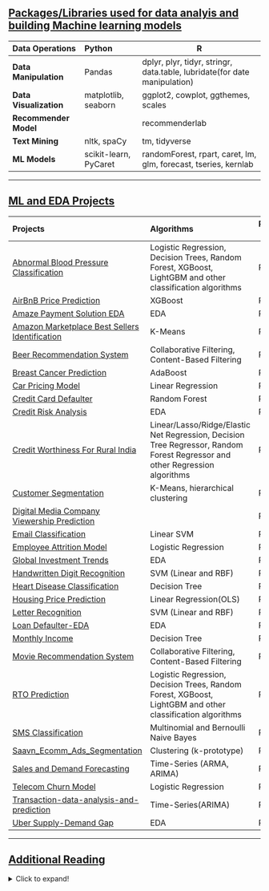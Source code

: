 ## <ins>Packages/Libraries used for data analyis and building Machine learning models<ins>

| Data Operations             | Python              | R                                                                         |
|:----------------------------|:------------------- |---------------------------------------------------------------------------|
| **Data Manipulation**       | Pandas              | dplyr, plyr, tidyr, stringr, data.table, lubridate(for date manipulation) |
| **Data Visualization**      | matplotlib, seaborn | ggplot2, cowplot, ggthemes, scales                                        |
| **Recommender Model**       |                     | recommenderlab                                                            |
| **Text Mining**             | nltk, spaCy         | tm, tidyverse                                                             |
| **ML Models**               | scikit-learn, PyCaret        | randomForest, rpart, caret, lm, glm, forecast, tseries, kernlab | 

<p></p>

---

## <ins>ML and EDA Projects<ins>

| Projects                    | Algorithms                                      | Programming Languages         |
|:----------------------------|:------------------------------------------------|-------------------------------|
|[Abnormal Blood Pressure Classification](https://git.io/JoNxc) | Logistic Regression, Decision Trees, Random Forest, XGBoost, LightGBM and other classification algorithms| Python |
|[AirBnB Price Prediction](https://git.io/JoNxr)     | XGBoost                                          | R |
|[Amaze Payment Solution EDA](https://git.io/JoNxM)  | EDA                                              | R |
|[Amazon Marketplace Best Sellers Identification](https://git.io/JoNxh) | K-Means                       | Python |
|[Beer Recommendation System](https://git.io/JoNpt)  | Collaborative Filtering, Content-Based Filtering | R |
|[Breast Cancer Prediction](https://git.io/JKOCm)     | AdaBoost                                        | Python |
|[Car Pricing Model](https://git.io/JoNpR)            | Linear Regression                               | R |
|[Credit Card Defaulter](https://git.io/JoNpa)        | Random Forest                                   | R, Python |
|[Credit Risk Analysis](https://bit.ly/3GlC965)       | EDA                                             | R |
|[Credit Worthiness For Rural India](https://git.io/JKOCP) | Linear/Lasso/Ridge/Elastic Net Regression, Decision Tree Regressor, Random Forest Regressor and other Regression algorithms |    Python |
|[Customer Segmentation](https://git.io/JoNp1)        | K-Means, hierarchical clustering                | R |
|[Digital Media Company Viewership Prediction](https://bit.ly/3ANqv2O) |                                | Python |
|[Email Classification](https://git.io/JoNp5)         | Linear SVM                                             | R, Python |
|[Employee Attrition Model](https://git.io/JoNpj)     | Logistic Regression                             | R |
|[Global Investment Trends](https://git.io/JoNhO)     | EDA                                             | R |
|[Handwritten Digit Recognition](https://git.io/JKOWb)| SVM (Linear and RBF)                            | R |
|[Heart Disease Classification](https://git.io/JKOlY) | Decision Tree                                   | Python |
|[Housing Price Prediction](https://git.io/JoNhC)     | Linear Regression(OLS)                          | Python |
|[Letter Recognition](https://git.io/JoNh2)           | SVM (Linear and RBF)                            | Python |
|[Loan Defaulter-EDA](https://git.io/JoNh6)           | EDA                                             | R |
|[Monthly Income](https://git.io/JoNh9)               | Decision Tree                                   | R |
|[Movie Recommendation System](https://bit.ly/3Glh5fQ) | Collaborative Filtering, Content-Based Filtering| R |
|[RTO Prediction](https://git.io/JoNhh)               | Logistic Regression, Decision Trees, Random Forest, XGBoost, LightGBM  and other classification algorithms| Python |
|[SMS Classification](https://git.io/JoNjq)           | Multinomial and Bernoulli Naive Bayes           | Python |
|[Saavn_Ecomm_Ads_Segmentation](https://git.io/JoNjZ) | Clustering (k-prototype)                        | R |
|[Sales and Demand Forecasting](https://git.io/JoNjy) | Time-Series (ARMA, ARIMA)                       | R |
|[Telecom Churn Model](https://git.io/JoNjj)          | Logistic Regression                             | R, Python |
|[Transaction-data-analysis-and-prediction](https://git.io/JoAe3)  | Time-Series(ARIMA)                 | R |
|[Uber Supply-Demand Gap](https://git.io/JoAea)        | EDA                                            | R |

<p></p>

---

## <ins>Additional Reading<ins>
<details>
  <summary>Click to expand!</summary>

- To know more about dummy variables [(here)](https://stats.idre.ucla.edu/other/mult-pkg/faq/general/faqwhat-is-dummy-coding)
- Why it's necessary to create dummy variables [(here)](https://stats.stackexchange.com/questions/89533/convert-a-categorical-variable-to-a-numerical-variable-prior-to-regression)
- Missing Values Imputation
- When to Normalize or Standardize the variables?
  - [Feature Scaling for Machine Learning: Understanding the Difference Between Normalization vs. Standardization](https://www.analyticsvidhya.com/blog/2020/04/feature-scaling-machine-learning-normalization-standardization/)
  - [Linear Regression :: Normalization (Vs) Standardization](https://towardsdatascience.com/6-different-ways-to-compensate-for-missing-values-data-imputation-with-examples-6022d9ca0779)
- Various scaling techniques [(here)](https://en.wikipedia.org/wiki/Feature_scaling)
- Recursive Feature Elimination(RFE) - scikit-learn [(here)](https://scikit-learn.org/stable/modules/generated/sklearn.feature_selection.RFE.html)
  - Recursive feature elimination is based on the idea to repeatedly construct a model (for example an SVM or a regression model) and choose either the best or worst performing feature (for example based on coefficients), setting the feature aside and then repeating the process with the rest of the features. This process is applied until all features in the dataset are exhausted. Features are then ranked according to when they were eliminated. As such, it is a greedy optimization for finding the best performing subset of features. Read more at this [link](http://blog.datadive.net/selecting-good-features-part-iv-stability-selection-rfe-and-everything-side-by-side/)
- Parametric v/s non parametric models in [short](https://stats.stackexchange.com/questions/268638/what-exactly-is-the-difference-between-a-parametric-and-non-parametric-model) and [detailed](https://machinelearningmastery.com/parametric-and-nonparametric-machine-learning-algorithms/)
- Regression guarantees interpolation of data and not extrapolation
  - Interpolation basically means using the model to predict the value of a dependent variable on independent values that lie within the range of data you already have. Extrapolation, on the other hand, means predicting the dependent variable on the independent values that lie outside the range of the data the model was built on.
- Optimization Methods [(here)](https://www.springer.com/cda/content/document/cda_downloaddocument/9783642378454-c2.pdf?SGWID=0-0-45-1425030-p175100176)
- Regularization in Machine Learning [(here)](https://towardsdatascience.com/regularization-in-machine-learning-76441ddcf99a)
- A brief overview of Feature Scaling [(here)](https://en.wikipedia.org/wiki/Feature_scaling)
- When to standardise, when to normalise [(here)](https://stackoverflow.com/questions/32108179/linear-regression-normalization-vs-standardization)
  - [When and Why to stardardize a variable](https://www.listendata.com/2017/04/how-to-standardize-variable-in-regression.html)
- All about When and How to do train_test_split and pre_processing
  - [Things to know before train and test split](https://towardsdatascience.com/3-things-you-need-to-know-before-you-train-test-split-869dfabb7e50)
  - [Data Preparation without data leakage](https://machinelearningmastery.com/data-preparation-without-data-leakage/)
- Dimensionality Reduction Algorithmns [(here)](https://machinelearningmastery.com/dimensionality-reduction-algorithms-with-python/)
- Feature Selection [(here)](https://machinelearningmastery.com/feature-selection-machine-learning-python/)
- Naive Bayes Classification explanation [(here)](https://stackoverflow.com/questions/10059594/a-simple-explanation-of-naive-bayes-classification)
- Factor Analysis
  - [Introduction to factor analysis](http://www.tqmp.org/RegularArticles/vol09-2/p079/p079.pdf)
  - [Factor analysis Notes](http://cs229.stanford.edu/notes2020spring/cs229-notes9.pdf)
  - [Theory and practice questions on factor analysis](http://www.yorku.ca/ptryfos/f1400.pdf)\
- Implementing recommendation systems
  - [Recommender systems 101 – A step-by-step practical example in R](https://www.r-bloggers.com/recommender-systems-101-a-step-by-step-practical-example-in-r/)
  - [A framework for developing and testing recommendation algorithms](https://cran.r-project.org/web/packages/recommenderlab/vignettes/recommenderlab.pdf)
  - [Netflix implementation of recommendation engine](https://medium.com/netflix-techblog/netflix-recommendations-beyond-the-5-stars-part-1-55838468f429)
- Understanding ROC curve [(here)](https://stats.stackexchange.com/questions/105501/understanding-roc-curve)
- Feature Engineering and it's importance [(here)](https://machinelearningmastery.com/discover-feature-engineering-how-to-engineer-features-and-how-to-get-good-at-it/)
- Explanation of **linear** or **linearity** in Linear Regression
  - The term **'linear'** in linear regression refers to the linearity in the coefficients, i.e. the target variable y is **linearly related to the model coefficients**. It does not require that y should be linearly related to the raw attributes or features. Feature functions could be linear or non-linear.
- Techniques for handling Class Imbalance in Dataset
  - [8 Tactics to Combat Imbalanced Classes in Your Machine Learning Dataset](https://machinelearningmastery.com/tactics-to-combat-imbalanced-classes-in-your-machine-learning-dataset/)
  - [10 Techniques to deal with Imbalanced Classes in Machine Learning](https://www.analyticsvidhya.com/blog/2020/07/10-techniques-to-deal-with-class-imbalance-in-machine-learning/)
- XGBoost
  - [XGBoost Algorithm - Medium](https://towardsdatascience.com/https-medium-com-vishalmorde-xgboost-algorithm-long-she-may-rein-edd9f99be63d)
  - [A Gentle Introduction to XGBoost for Applied Machine Learning](https://machinelearningmastery.com/gentle-introduction-xgboost-applied-machine-learning/)
- LightGBM 
  - [What is LightGBM, How to implement it? How to fine tune the parameters?](https://medium.com/@pushkarmandot/https-medium-com-pushkarmandot-what-is-lightgbm-how-to-implement-it-how-to-fine-tune-the-parameters-60347819b7fc)
  - [How to Develop a Light Gradient Boosted Machine (LightGBM) Ensemble](https://machinelearningmastery.com/light-gradient-boosted-machine-lightgbm-ensemble/)
- Logistic Regression [(here)](https://towardsdatascience.com/introduction-to-logistic-regression-66248243c148)
- Voting Ensembles
  - [ML|Voting Classifier using Sklearn](https://www.geeksforgeeks.org/ml-voting-classifier-using-sklearn/)
  - [How to Develop Voting Ensembles With Python](https://machinelearningmastery.com/voting-ensembles-with-python/)
  - [How VOTing classifiers work!](https://towardsdatascience.com/how-voting-classifiers-work-f1c8e41d30ff)
- Time-Series forecasting in Python(AR, MA, ARIMA, SARIMA and SARIMAX model) [(here)](https://www.machinelearningplus.com/time-series/arima-model-time-series-forecasting-python/)
- Multivariate time-series forecasting
  - [A Multivariate Time Series Guide to Forecasting and Modeling in Python](https://www.analyticsvidhya.com/blog/2018/09/multivariate-time-series-guide-forecasting-modeling-python-codes/#:~:text=A%20Multivariate%20time%20series%20has,used%20for%20forecasting%20future%20values.&text=In%20this%20case%2C%20there%20are,considered%20to%20optimally%20predict%20temperature.)
  - [Multivariate time series forecasting](https://towardsdatascience.com/multivariate-time-series-forecasting-653372b3db36)
- Missing values Imputation
  - [6 Different Ways to Compensate for Missing Values In a Dataset (Data Imputation with examples)](https://towardsdatascience.com/6-different-ways-to-compensate-for-missing-values-data-imputation-with-examples-6022d9ca0779)
- LightGBM Vs XGBoost
  - [Which algorithm takes the crown: Light GBM vs XGBOOST?](https://www.analyticsvidhya.com/blog/2017/06/which-algorithm-takes-the-crown-light-gbm-vs-xgboost/)
- Gradient Descent
  - [Gradient Descent For Machine Learning](https://machinelearningmastery.com/gradient-descent-for-machine-learning/#:~:text=You%20learned%20that%3A-,Optimization%20is%20a%20big%20part%20of%20machine%20learning.,data%20before%20calculating%20an%20update.)
- Gradient
  - [What Is a Gradient in Machine Learning?](https://machinelearningmastery.com/gradient-in-machine-learning/)
- Stochastic Gradient
  - [Stochastic Gradient Descent — Clearly Explained !!](https://towardsdatascience.com/stochastic-gradient-descent-clearly-explained-53d239905d31) 
  - [Stochastic Gradient Descent Algorithm With Python and NumPy](https://realpython.com/gradient-descent-algorithm-python/)
- Clustering
  - [10 Clustering Algorithms With Python](https://machinelearningmastery.com/clustering-algorithms-with-python/)
  - [Clustering Algorithm for data with mixed Categorical and Numerical features](https://towardsdatascience.com/clustering-algorithm-for-data-with-mixed-categorical-and-numerical-features-d4e3a48066a0)
  - [Understanding K-Means, K-Means++ and, K-Medoids Clustering Algorithms](https://towardsdatascience.com/understanding-k-means-k-means-and-k-medoids-clustering-algorithms-ad9c9fbf47ca)
  - [Clustering datasets having both numerical and categorical variables](https://towardsdatascience.com/clustering-datasets-having-both-numerical-and-categorical-variables-ed91cdca0677)
  - [K-ModesClustering](https://medium.com/@shailja.nitp2013/k-modesclustering-ef6d9ef06449)
- KNN Overview and finding optimal value of K [(here)](https://towardsdatascience.com/how-to-find-the-optimal-value-of-k-in-knn-35d936e554eb#:~:text=The%20optimal%20K%20value%20usually,be%20aware%20of%20the%20outliers.) 
- Which Classification metric to choose and when?
  - [The 5 Classification Evaluation metrics every Data Scientist must know](https://towardsdatascience.com/the-5-classification-evaluation-metrics-you-must-know-aa97784ff226)
  - [Classification Metrics & Thresholds Explained](https://towardsdatascience.com/classification-metrics-thresholds-explained-caff18ad2747)
- Ways of Encoding Categorical variables
  - [Smarter Ways to Encode Categorical Data for Machine Learning](https://towardsdatascience.com/smarter-ways-to-encode-categorical-data-for-machine-learning-part-1-of-3-6dca2f71b159)

## Related Mathematics
- [Mathplanet - Exponentials](https://www.mathplanet.com/education/algebra-1/exponents-and-exponential-functions/properties-of-exponents)
- [Mathplanet - Logarithms](https://www.mathplanet.com/education/algebra-2/exponential-and-logarithmic-functions/logarithm-property)

## Model Evaluation [(here)](https://machinelearningmastery.com/metrics-evaluate-machine-learning-algorithms-python/)
  - **Regression**
    - R-squared/Adj. R-squared
    - Root Mean Squared Error(RMSE) / Mean Squared Error
    - Mean Absolute Error(MAE)
  - **Classification** [(here)](https://towardsdatascience.com/the-5-classification-evaluation-metrics-you-must-know-aa97784ff226)
    - Accuracy, Precision, and Recall
    - Log Loss/Binary Crossentropy
    - Categorical Crossentropy
    - Confusion Matrix
    - F1 Score
    - AUC
</details>
